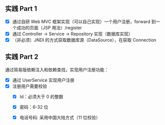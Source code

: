 ## 实践 Part 1

- [x] 通过自研 Web MVC 框架实现（可以自己实现）一个用户注册，forward 到一个成功的页面（JSP 用法）/register
- [x] 通过 Controller -> Service -> Repository 实现（数据库实现）
- [x] （非必须）JNDI 的方式获取数据库源（DataSource），在获取 Connection

## 实践 Part 2
通过简易版依赖注入和依赖查找，实现用户注册功能：
- [x] 通过 UserService 实现用户注册
- [x] 注册用户需要校验
    - [x] Id：必须大于 0 的整数
    - [x] 密码：6-32 位
    - [x] 电话号码: 采用中国大陆方式（11 位校验）


